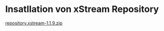 <html>
  <head>
    <title>xStream Repository</title>
  </head>
  <body>
    <h1>Insatllation von xStream Repository</h1>
  <a href="repository.xstream-1.1.9.zip">repository.xstream-1.1.9.zip</a>
  </body>
</html>
